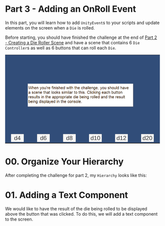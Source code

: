 # Part 3 - Adding an OnRoll Event

In this part, you will learn how to add `UnityEvent`s to your scripts and
update elements on the screen when a `Die` is rolled.

Before starting, you should have finished the challenge at the end of [Part 2 -
Creating a Die Roller Scene](../02-DieRoller/README.md) and have a scene that
contains 6 `Die Controller`s as well as 6 buttons that can roll each `Die`.

![Finished Challenge](../imgs/02-DieRollerScene/21-FinishedChallenge.png)

# 00. Organize Your Hierarchy

After completing the challenge for part 2, my `Hierarchy` looks like this:



# 01. Adding a Text Component

We would like to have the result of the die being rolled to be displayed above
the button that was clicked. To do this, we will add a text component to the
screen.

